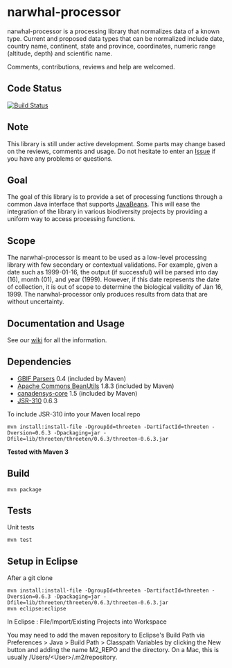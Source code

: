 narwhal-processor
=================

narwhal-processor is a processing library that normalizes data of a known type. Current and proposed data types that can be normalized include date, country name, continent, state and province, coordinates, numeric range (altitude, depth) and scientific name.

Comments, contributions, reviews and help are welcomed.

Code Status
-----------
[![Build Status](https://travis-ci.org/Canadensys/narwhal-processor.png)](https://travis-ci.org/Canadensys/narwhal-processor)

Note
----
This library is still under active development. Some parts may change based on the reviews, comments and usage. Do not hesitate to enter an [Issue](https://github.com/Canadensys/narwhal-processor/issues) if you have any problems or questions.

Goal
----
The goal of this library is to provide a set of processing functions through a common Java interface that supports [JavaBeans](http://en.wikipedia.org/wiki/JavaBeans). This will ease the integration of the library in various biodiversity projects by providing a uniform way to access processing functions.

Scope
-----
The narwhal-processor is meant to be used as a low-level processing library with few secondary or contextual validations. For example, given a date such as 1999-01-16, the output (if successful) will be parsed into day (16), month (01), and year (1999). However, if this date represents the date of collection, it is out of scope to determine the biological validity of Jan 16, 1999.
The narwhal-processor only produces results from data that are without uncertainty.

Documentation and Usage
-----------------------
See our [wiki](https://github.com/Canadensys/narwhal-processor/wiki) for all the information.

Dependencies
------------
 * [GBIF Parsers](http://code.google.com/p/gbif-common-resources/) 0.4 (included by Maven)
 * [Apache Commons BeanUtils](http://commons.apache.org/beanutils/) 1.8.3 (included by Maven)
 * [canadensys-core](https://github.com/Canadensys/canadensys-core) 1.5 (included by Maven)
 * [JSR-310](http://threeten.sourceforge.net/) 0.6.3

To include JSR-310 into your Maven local repo
```
mvn install:install-file -DgroupId=threeten -DartifactId=threeten -Dversion=0.6.3 -Dpackaging=jar -Dfile=lib/threeten/threeten/0.6.3/threeten-0.6.3.jar
```

__Tested with Maven 3__

Build
-----
```
mvn package
```

Tests
-----
Unit tests
```
mvn test
```

Setup in Eclipse
----------------
After a git clone
```
mvn install:install-file -DgroupId=threeten -DartifactId=threeten -Dversion=0.6.3 -Dpackaging=jar -Dfile=lib/threeten/threeten/0.6.3/threeten-0.6.3.jar
mvn eclipse:eclipse
```
In Eclipse : File/Import/Existing Projects into Workspace

You may need to add the maven repository to Eclipse's Build Path via Preferences > Java > Build Path > Classpath Variables by clicking the New button and adding the name M2\_REPO and the directory. On a Mac, this is usually /Users/\<User\>/.m2/repository.

